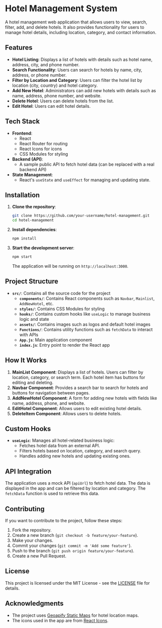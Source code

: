 # Hotel Management System

A hotel management web application that allows users to view, search, filter, add, and delete hotels. It also provides functionality for users to manage hotel details, including location, category, and contact information.

## Features

- **Hotel Listing**: Displays a list of hotels with details such as hotel name, address, city, and phone number.
- **Search Functionality**: Users can search for hotels by name, city, address, or phone number.
- **Filter by Location and Category**: Users can filter the hotel list by location (city, country) and hotel category.
- **Add New Hotel**: Administrators can add new hotels with details such as name, address, phone number, and website.
- **Delete Hotel**: Users can delete hotels from the list.
- **Edit Hotel**: Users can edit hotel details.

## Tech Stack

- **Frontend**:
  - React
  - React Router for routing
  - React Icons for icons
  - CSS Modules for styling
- **Backend (API)**:
  - A sample public API to fetch hotel data (can be replaced with a real backend API)
- **State Management**:
  - React's `useState` and `useEffect` for managing and updating state.

## Installation

1. **Clone the repository**:
    ```bash
    git clone https://github.com/your-username/hotel-management.git
    cd hotel-management
    ```

2. **Install dependencies**:
    ```bash
    npm install
    ```

3. **Start the development server**:
    ```bash
    npm start
    ```

    The application will be running on `http://localhost:3000`.

## Project Structure

- **`src/`**: Contains all the source code for the project
  - **`components/`**: Contains React components such as `Navbar`, `Mainlist`, `AddNewHotel`, etc.
  - **`styles/`**: Contains CSS Modules for styling
  - **`hooks/`**: Contains custom hooks like `useLogic` to manage business logic and state
  - **`assets/`**: Contains images such as logos and default hotel images
  - **`Functions/`**: Contains utility functions such as `fetchData` to interact with APIs
  - **`App.js`**: Main application component
  - **`index.js`**: Entry point to render the React app

## How It Works

1. **MainList Component**: Displays a list of hotels. Users can filter by location, category, or search term. Each hotel item has buttons for editing and deleting.
2. **Navbar Component**: Provides a search bar to search for hotels and buttons for navigation between pages.
3. **AddNewHotel Component**: A form for adding new hotels with fields like name, address, phone, and website.
4. **EditHotel Component**: Allows users to edit existing hotel details.
5. **DeleteItem Component**: Allows users to delete hotels.

## Custom Hooks

- **`useLogic`**: Manages all hotel-related business logic:
  - Fetches hotel data from an external API.
  - Filters hotels based on location, category, and search query.
  - Handles adding new hotels and updating existing ones.
  
## API Integration

The application uses a mock API (`apiUrl`) to fetch hotel data. The data is displayed in the app and can be filtered by location and category. The `fetchData` function is used to retrieve this data.

## Contributing

If you want to contribute to the project, follow these steps:

1. Fork the repository.
2. Create a new branch (`git checkout -b feature/your-feature`).
3. Make your changes.
4. Commit your changes (`git commit -m 'Add some feature'`).
5. Push to the branch (`git push origin feature/your-feature`).
6. Create a new Pull Request.

## License

This project is licensed under the MIT License - see the [LICENSE](LICENSE) file for details.

## Acknowledgments

- The project uses [Geoapify Static Maps](https://www.geoapify.com/) for hotel location maps.
- The icons used in the app are from [React Icons](https://react-icons.github.io/react-icons/).
